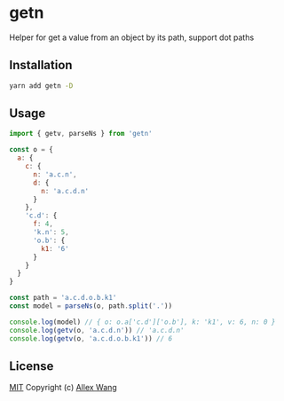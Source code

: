 # getn

Helper for get a value from an object by its path, support dot paths

## Installation

```sh
yarn add getn -D
```

## Usage

```js
import { getv, parseNs } from 'getn'

const o = {
  a: {
    c: {
      n: 'a.c.n',
      d: {
        n: 'a.c.d.n'
      }
    },
    'c.d': {
      f: 4,
      'k.n': 5,
      'o.b': {
        k1: '6'
      }
    }
  }
}

const path = 'a.c.d.o.b.k1'
const model = parseNs(o, path.split('.'))

console.log(model) // { o: o.a['c.d']['o.b'], k: 'k1', v: 6, n: 0 }
console.log(getv(o, 'a.c.d.n')) // 'a.c.d.n'
console.log(getv(o, 'a.c.d.o.b.k1')) // 6
```

## License

[MIT](http://opensource.org/licenses/MIT) Copyright (c) [Allex Wang][1]

[1]: https://github.com/allex/
